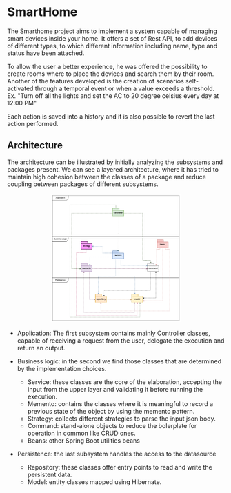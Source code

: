 # SmartHome
The Smarthome project aims to implement a system capable of managing smart devices inside your home. 
It offers a set of Rest API, to add devices of different types, to which different information including name, type and status have been attached.

To allow the user a better experience, he was offered the possibility to create rooms where to place the devices and search them by their room.
Another of the features developed is the creation of scenarios self-activated through a temporal event or when a value exceeds a threshold. 
Ex. "Turn off all the lights and set the AC to 20 degree celsius every day at 12:00 PM"
 
Each action is saved into a history and it is also possible to revert the last action performed.  

## Architecture  
The architecture can be illustrated by initially analyzing the subsystems and packages present. We can see a layered architecture, where it has tried to maintain high cohesion between the classes of a package and reduce coupling between packages of different subsystems.
<p align="center" width="100%">
    <img width="60%" height="50%" src="https://github.com/Salvatore-tech/SmartHome/blob/master/resources/architecture.png">
</p>

- Application: The first subsystem contains mainly Controller classes, capable of receiving a request from the user, delegate the execution and return an output. 

- Business logic: in the second we find those classes that are determined by the implementation choices.
    - Service: these classes are the core of the elaboration, accepting the input from the upper layer and validating it before running the execution.
    - Memento: contains the classes where it is meaningful to record a previous state of the object by using the memento pattern.
    - Strategy: collects different strategies to parse the input json body.
    - Command: stand-alone objects to reduce the bolerplate for operation in common like CRUD ones.
    - Beans: other Spring Boot utilities beans
    
- Persistence: the last subsystem handles the access to the datasource
    - Repository: these classes offer entry points to read and write the persistent data.
    - Model: entity classes mapped using Hibernate.
